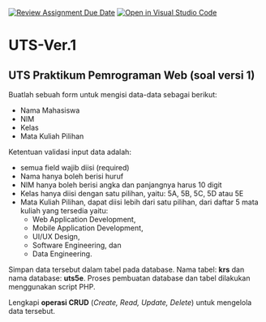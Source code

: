 [![Review Assignment Due Date](https://classroom.github.com/assets/deadline-readme-button-22041afd0340ce965d47ae6ef1cefeee28c7c493a6346c4f15d667ab976d596c.svg)](https://classroom.github.com/a/3-VB1gst)
[![Open in Visual Studio Code](https://classroom.github.com/assets/open-in-vscode-2e0aaae1b6195c2367325f4f02e2d04e9abb55f0b24a779b69b11b9e10269abc.svg)](https://classroom.github.com/online_ide?assignment_repo_id=16462410&assignment_repo_type=AssignmentRepo)
# UTS-Ver.1
UTS Praktikum Pemrograman Web (soal versi 1)
--------------------------------------------

Buatlah sebuah form untuk mengisi data-data sebagai berikut:
- Nama Mahasiswa  
- NIM 
- Kelas
- Mata Kuliah Pilihan

Ketentuan validasi input data  adalah:
- semua field wajib diisi (required)
- Nama hanya boleh berisi huruf
- NIM hanya boleh berisi angka dan panjangnya harus 10 digit
- Kelas hanya diisi dengan satu pilihan, yaitu: 5A, 5B, 5C, 5D atau 5E
- Mata Kuliah Pilihan, dapat diisi lebih dari satu pilihan, dari daftar 5 mata kuliah yang tersedia yaitu:
  - Web Application Development,
  - Mobile Application Development,
  - UI/UX Design,
  - Software Engineering, dan
  - Data Engineering.

Simpan data tersebut dalam tabel pada database. Nama tabel: **krs** dan nama database: **uts5e**.
Proses pembuatan database dan tabel dilakukan menggunakan script PHP. 

Lengkapi **operasi CRUD** (_Create, Read, Update, Delete_) untuk mengelola data tersebut.
